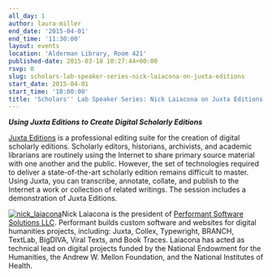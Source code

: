 ```yaml
---
all_day: 1
author: laura-miller
end_date: '2015-04-01'
end_time: '11:30:00'
layout: events
location: 'Alderman Library, Room 421'
published-date: 2015-03-18 10:27:44+00:00
rsvp: 0
slug: scholars-lab-speaker-series-nick-laiacona-on-juxta-editions
start_date: 2015-04-01
start_time: '10:00:00'
title: 'Scholars'' Lab Speaker Series: Nick Laiacona on Juxta Editions'
---
```


**_Using Juxta Editions to Create Digital Scholarly Editions_**

[Juxta Editions](http://virginia.us1.list-manage.com/track/click?u=3ac105f4d87dddbd34542ab41&id=e89765a555&e=044d81c254) is a professional editing suite for the creation of digital scholarly editions. Scholarly editors, historians, archivists, and academic librarians are routinely using the Internet to share primary source material with one another and the public. However, the set of technologies required to deliver a state-of-the-art scholarly edition remains difficult to master. Using Juxta, you can transcribe, annotate, collate, and publish to the Internet a work or collection of related writings. The session includes a demonstration of Juxta Editions.

[![nick_laiacona](http://scholarslab.org/wp-content/uploads/2015/03/nick_laiacona-110x110.png)](http://scholarslab.org/wp-content/uploads/2015/03/nick_laiacona.png)Nick Laiacona is the president of [Performant Software Solutions LLC](http://www.performantsoftware.com/). Performant builds custom software and websites for digital humanities projects, including: Juxta, Collex, Typewright, BRANCH, TextLab, BigDIVA, Viral Texts, and Book Traces. Laiacona has acted as technical lead on digital projects funded by the National Endowment for the Humanities, the Andrew W. Mellon Foundation, and the National Institutes of Health.


